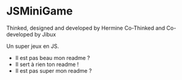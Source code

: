 JSMiniGame
==========

Thinked, designed and developed by Hermine
Co-Thinked and Co-developed by Jibux


Un super jeux en JS.

- Il est pas beau mon readme ?
- Il sert à rien ton readme !
- Il est pas super mon readme ?
